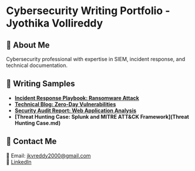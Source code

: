 # Cybersecurity Writing Portfolio - Jyothika Vollireddy

## 🔹 About Me
Cybersecurity professional with expertise in SIEM, incident response, and technical documentation.

## 🔹 Writing Samples
- **[Incident Response Playbook: Ransomware Attack](incident-response.md)**
- **[Technical Blog: Zero-Day Vulnerabilities](zero-day.md)**
- **[Security Audit Report: Web Application Analysis](security-audit.md)**
- **[Threat Hunting Case: Splunk and MITRE ATT&CK Framework](Threat Hunting Case.md)**

## 🔹 Contact Me
📧 Email: jkvreddy2000@gmail.com  
🔗 [LinkedIn](https://www.linkedin.com/in/jyothika-vollireddy-3271531a4/)  
